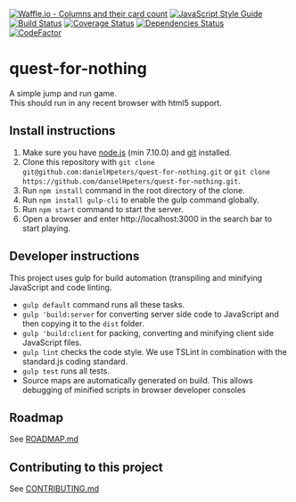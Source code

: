 [![Waffle.io - Columns and their card count](https://badge.waffle.io/danielHPeters/quest-for-nothing.svg?columns=all)](http://waffle.io/danielHPeters/jump-and-run)
[![JavaScript Style Guide](https://img.shields.io/badge/code_style-standard-brightgreen.svg)](https://standardjs.com)
[![Build Status](https://travis-ci.org/danielHPeters/quest-for-nothing.svg?branch=v2.0)](https://travis-ci.org/danielHPeters/quest-for-nothing)
[![Coverage Status](https://coveralls.io/repos/github/danielHPeters/quest-for-nothing/badge.svg?branch=master)](https://coveralls.io/github/danielHPeters/quest-for-nothing?branch=master)
[![Dependencies Status](https://david-dm.org/danielHpeters/quest-for-nothing.svg)](https://david-dm.org/danielHpeters/quest-for-nothing.svg)  
[![CodeFactor](https://www.codefactor.io/repository/github/danielhpeters/quest-for-nothing/badge/master)](https://www.codefactor.io/repository/github/danielhpeters/quest-for-nothing/overview/master)  
# quest-for-nothing
A simple jump and run game.  
This should run in any recent browser with html5 support.

## Install instructions
1. Make sure you have [node.js](https://nodejs.org) (min 7.10.0) and [git](https://git-scm.com/) installed.
2. Clone this repository with `git clone git@github.com:danielHpeters/quest-for-nothing.git` or `git clone https://github.com/danielHpeters/quest-for-nothing.git`.
3. Run `npm install` command in the root directory of the clone.
4. Run `npm install gulp-cli` to enable the gulp command globally.
5. Run `npm start` command to start the server.
6. Open a browser and enter http://localhost:3000 in the search bar to start playing.

## Developer instructions
This project uses gulp for build automation (transpiling and minifying JavaScript and code linting.
- `gulp default` command runs all these tasks.
- `gulp 'build:server` for converting server side code to JavaScript and then copying it to the `dist` folder.
- `gulp 'build:client` for packing, converting and minifying client side JavaScript files.
- `gulp lint` checks the code style. We use TSLint in combination with the standard.js coding standard.
- `gulp test` runs all tests.
- Source maps are automatically generated on build. This allows debugging of minified scripts in browser developer consoles
## Roadmap
See [ROADMAP.md](ROADMAP.md)
## Contributing to this project
See [CONTRIBUTING.md](CONTRIBUTING.md)
